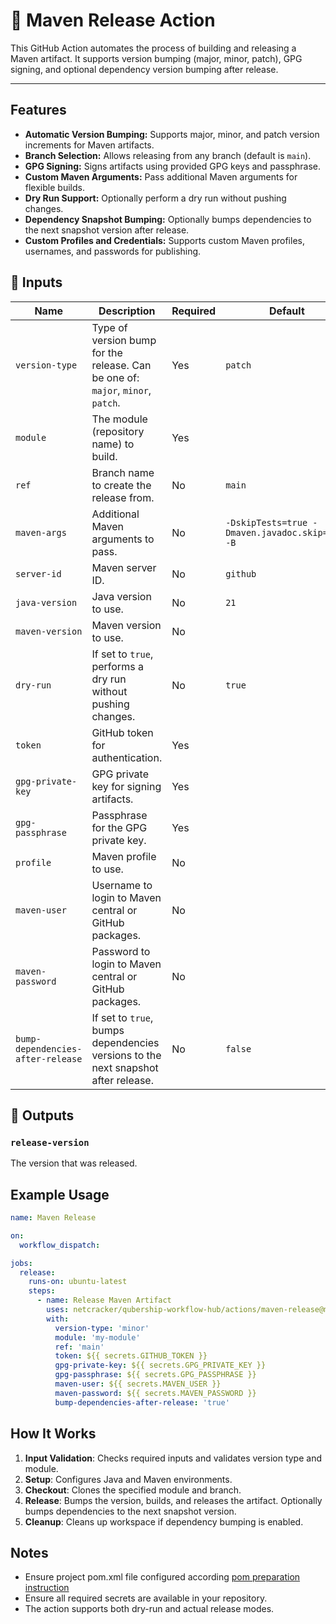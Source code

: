 # 🚀 Maven Release Action

This GitHub Action automates the process of building and releasing a Maven artifact. It supports version bumping (major, minor, patch), GPG signing, and optional dependency version bumping after release.

---
## Features

- **Automatic Version Bumping:** Supports major, minor, and patch version increments for Maven artifacts.
- **Branch Selection:** Allows releasing from any branch (default is `main`).
- **GPG Signing:** Signs artifacts using provided GPG keys and passphrase.
- **Custom Maven Arguments:** Pass additional Maven arguments for flexible builds.
- **Dry Run Support:** Optionally perform a dry run without pushing changes.
- **Dependency Snapshot Bumping:** Optionally bumps dependencies to the next snapshot version after release.
- **Custom Profiles and Credentials:** Supports custom Maven profiles, usernames, and passwords for publishing.

## 📌 Inputs

| Name                        | Description                                                                                       | Required | Default                                                    |
|-----------------------------|---------------------------------------------------------------------------------------------------|----------|------------------------------------------------------------|
| `version-type`              | Type of version bump for the release. Can be one of: `major`, `minor`, `patch`.                  | Yes      | `patch`                                                    |
| `module`                    | The module (repository name) to build.                                                            | Yes      |                                                            |
| `ref`                       | Branch name to create the release from.                                                           | No       | `main`                                                     |
| `maven-args`                | Additional Maven arguments to pass.                                                               | No       | `-DskipTests=true -Dmaven.javadoc.skip=true -B`            |
| `server-id`                 | Maven server ID.                                                                                  | No       | `github`                                                   |
| `java-version`              | Java version to use.                                                                              | No       | `21`                                                       |
| `maven-version`             | Maven version to use.                                                                             | No       |                                                            |
| `dry-run`                   | If set to `true`, performs a dry run without pushing changes.                                     | No       | `true`                                                     |
| `token`                     | GitHub token for authentication.                                                                  | Yes      |                                                            |
| `gpg-private-key`           | GPG private key for signing artifacts.                                                            | Yes      |                                                            |
| `gpg-passphrase`            | Passphrase for the GPG private key.                                                               | Yes      |                                                            |
| `profile`                   | Maven profile to use.                                                                             | No       |                                                            |
| `maven-user`                | Username to login to Maven central or GitHub packages.                                            | No       |                                                            |
| `maven-password`            | Password to login to Maven central or GitHub packages.                                            | No       |                                                            |
| `bump-dependencies-after-release` | If set to `true`, bumps dependencies versions to the next snapshot after release.         | No       | `false`                                                    |

## 📌 Outputs

### `release-version`

The version that was released.

## Example Usage

```yaml
name: Maven Release

on:
  workflow_dispatch:

jobs:
  release:
    runs-on: ubuntu-latest
    steps:
      - name: Release Maven Artifact
        uses: netcracker/qubership-workflow-hub/actions/maven-release@main
        with:
          version-type: 'minor'
          module: 'my-module'
          ref: 'main'
          token: ${{ secrets.GITHUB_TOKEN }}
          gpg-private-key: ${{ secrets.GPG_PRIVATE_KEY }}
          gpg-passphrase: ${{ secrets.GPG_PASSPHRASE }}
          maven-user: ${{ secrets.MAVEN_USER }}
          maven-password: ${{ secrets.MAVEN_PASSWORD }}
          bump-dependencies-after-release: 'true'
```

## How It Works

1. **Input Validation**: Checks required inputs and validates version type and module.
2. **Setup**: Configures Java and Maven environments.
3. **Checkout**: Clones the specified module and branch.
4. **Release**: Bumps the version, builds, and releases the artifact. Optionally bumps dependencies to the next snapshot version.
5. **Cleanup**: Cleans up workspace if dependency bumping is enabled.

## Notes

- Ensure project pom.xml file configured according [pom preparation instruction](../../docs/maven-publish-pom-preparation_doc.md)
- Ensure all required secrets are available in your repository.
- The action supports both dry-run and actual release modes.
